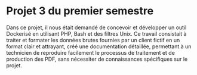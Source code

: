 # Projet 3 du premier semestre
Dans ce projet, il nous était demandé de concevoir et développer un outil Dockerisé en utilisant PHP, Bash et des filtres Unix. Ce travail consistait à traiter et formater les données brutes fournies par un client fictif en un format clair et attrayant, créé une documentation détaillée, permettant à un technicien de reproduire facilement le processus de traitement et de production des PDF, sans nécessiter de connaissances spécifiques sur le projet.
